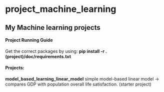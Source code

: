 # project_machine_learning
## My Machine learning projects

#### Project Running Guide

Get the correct packages by using:
__pip install -r .(project)/doc/requirements.txt__

#### Projects:

__model_based_learning_linear_model__ simple model-based linear model -> compares GDP with population overall life satisfaction. (starter project)

